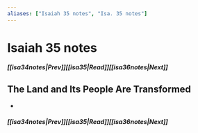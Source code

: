 ```yaml
---
aliases: ["Isaiah 35 notes", "Isa. 35 notes"]
---
```

# Isaiah 35 notes
##### <span class=arrow-left></span>[[isa34notes|Prev]]<span class=navigation-separator></span>[[isa35|Read]]<span class=navigation-separator></span>[[isa36notes|Next]]<span class=arrow-right></span>
## The Land and Its People Are Transformed
- 
##### <span class=arrow-left></span>[[isa34notes|Prev]]<span class=navigation-separator></span>[[isa35|Read]]<span class=navigation-separator></span>[[isa36notes|Next]]<span class=arrow-right></span>